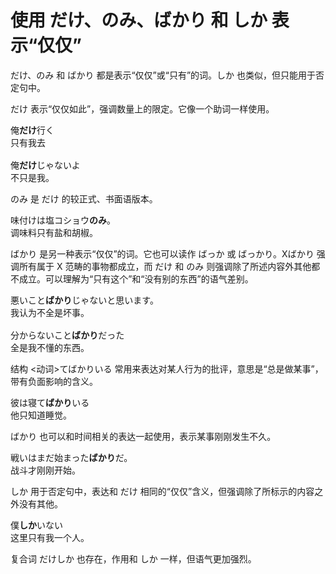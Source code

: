 # 使用 だけ、のみ、ばかり 和 しか 表示“仅仅”

だけ、のみ 和 ばかり 都是表示“仅仅”或“只有”的词。しか 也类似，但只能用于否定句中。

だけ 表示“仅仅如此”，强调数量上的限定。它像一个助词一样使用。

<pre>
俺<b>だけ</b>行く
只有我去

俺<b>だけ</b>じゃないよ
不只是我。
</pre>

のみ 是 だけ 的较正式、书面语版本。

<pre>
味付けは塩コショウ<b>のみ</b>。
调味料只有盐和胡椒。
</pre>

ばかり 是另一种表示“仅仅”的词。它也可以读作 ばっか 或 ばっかり。Xばかり 强调所有属于 X 范畴的事物都成立，而 だけ 和 のみ 则强调除了所述内容外其他都不成立。可以理解为“只有这个”和“没有别的东西”的语气差别。

<pre>
悪いこと<b>ばかり</b>じゃないと思います。
我认为不全是坏事。

分からないこと<b>ばかり</b>だった
全是我不懂的东西。
</pre>

结构 \<动词\>てばかりいる 常用来表达对某人行为的批评，意思是“总是做某事”，带有负面影响的含义。

<pre>
彼は寝て<b>ばかり</b>いる
他只知道睡觉。
</pre>

ばかり 也可以和时间相关的表达一起使用，表示某事刚刚发生不久。

<pre>
戦いはまだ始まった<b>ばかり</b>だ。
战斗才刚刚开始。
</pre>

しか 用于否定句中，表达和 だけ 相同的“仅仅”含义，但强调除了所标示的内容之外没有其他。

<pre>
僕<b>しか</b>いない
这里只有我一个人。
</pre>

复合词 だけしか 也存在，作用和 しか 一样，但语气更加强烈。